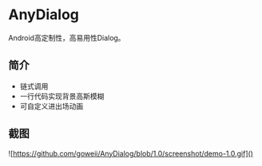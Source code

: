 # AnyDialog
Android高定制性，高易用性Dialog。

## 简介

- 链式调用
- 一行代码实现背景高斯模糊
- 可自定义进出场动画

## 截图

![https://github.com/goweii/AnyDialog/blob/1.0/screenshot/demo-1.0.gif]()

